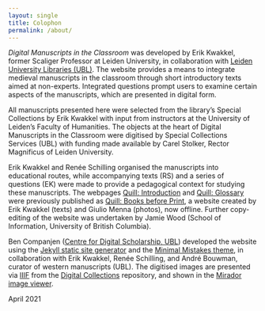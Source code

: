 ```yaml
---
layout: single
title: Colophon
permalink: /about/
---
```


*Digital Manuscripts in the Classroom* was developed by Erik Kwakkel,
former Scaliger Professor at Leiden University, in collaboration with
[Leiden University Libraries (UBL)][ubl].
The website provides a means to integrate medieval manuscripts in the
classroom through short introductory texts aimed at non-experts.
Integrated questions prompt users to examine certain aspects of the
manuscripts, which are presented in digital form.

All manuscripts presented here were selected from the library’s
Special Collections by Erik Kwakkel with input from instructors at the
University of Leiden’s Faculty of Humanities.
The objects at the heart of Digital Manuscripts in the Classroom were
digitised by Special Collections Services (UBL) with funding made
available by Carel Stolker, Rector Magnificus of Leiden University.

Erik Kwakkel and Renée Schilling organised the manuscripts into educational
routes, while accompanying texts (RS) and a series of questions (EK) were
made to provide a pedagogical context for studying these manuscripts.
The webpages [Quill: Introduction](quill/) and [Quill: Glossary](glossary/)
were previously published as
[Quill: Books before Print][quill], a website created by Erik Kwakkel (texts)
and Giulio Menna (photos), now offline.
Further copy-editing of the website was undertaken by Jamie Wood (School of
Information, University of British Columbia).

Ben Companjen ([Centre for Digital Scholarship, UBL][cds]) developed the
website using the [Jekyll static site generator][j] and the
[Minimal Mistakes theme][mm],
in collaboration with Erik Kwakkel, Renée Schilling, and André Bouwman,
curator of western manuscripts (UBL).
The digitised images are presented via [IIIF] from the
[Digital Collections][dc] repository, and shown in the
[Mirador image viewer][mirador].

April 2021

[si]: https://www.library.universiteitleiden.nl/special-collections/scaliger-institute
[cds]: https://www.library.universiteitleiden.nl/about-us/centre-for-digital-scholarship
[cbc]: https://www.library.universiteitleiden.nl/special-collections/about-us
[ubl]: https://www.library.universiteitleiden.nl/
[j]: https://jekyllrb.com/
[mm]: https://mademistakes.com/work/minimal-mistakes-jekyll-theme/
[IIIF]: https://iiif.io/
[dc]: https://digitalcollections.universiteitleiden.nl/
[mirador]: https://projectmirador.org/
[quill]: https://medievalbooks.nl/2014/10/17/meet-the-medieval-manuscript/
